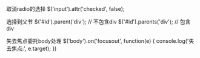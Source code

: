 
取消radio的选择
$('input').attr('checked', false);

选择到父节
$('#id').parent('div'); // 不包含div
$('#id').parents('div'); // 包含div

失去焦点委托body处理
$('body').on('focusout', function(e) {
  console.log('失去焦点:', e.target);
})
